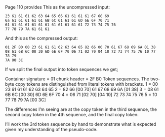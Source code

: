 Page 110 provides This as the uncompressed input:

    23 61 61 61 62 63 64 65 66 61 61 61 61 67 68 69
    6a 61 61 61 61 61 6B 6C 61 61 61 6D 6E 6F 70 71
    61 61 61 61 61 61 61 61 61 61 61 61 72 73 74 75 76
    77 78 79 7A 61 61 61

And this as the compressed output:

    01 2F B0 00 23 61 61 61 62 63 64 65 82 66 00 70 61 67 68 69 6A 01 38 08 61 6B 6C 00 30 6D 6E 6F 70 06 71 02 70 04 10 72 73 74 75 76 10 77 78 79
    7A 00 3C

If we split the final output into token sequences we get;

Container signature = 01
chunk header = 2F B0
Token sequences. The two-byte copy tokens are distinguished from literal tokens with brackets.
1 = 00 23 61 61 61 62 63 64 65
2 = 82 66 [00 70] 61 67 68 69 6A [01 38]
3 = 08 61 6B 6C [00 30] 6D 6E 6F 70
4 = 06 71 [02 70] [04 10] 72 73 74 75 76
5 = 10 77 78 79 7A [00 3C]

The differences I’m seeing are at the copy token in the third sequence, the second copy token in the 4th sequence, and the final copy token.

I’ll work the 3rd token sequence by hand to demonstrate what is expected given my understanding of the pseudo-code.

